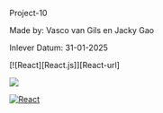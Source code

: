 Project-10

Made by: Vasco van Gils en Jacky Gao

Inlever Datum: 31-01-2025

[![React][React.js]][React-url]


<a href="https://github.com/vmvangils/expense-tracker/graphs/contributors">
  <img src="https://contrib.rocks/image?repo=vmvangils/expense-tracker" />
</a>


[![React](https://img.shields.io/badge/React-%2320232a.svg?logo=react&logoColor=%2361DAFB)](#)

